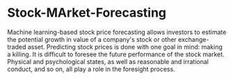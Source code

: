 # Stock-MArket-Forecasting
Machine learning-based stock price forecasting allows investors to estimate the potential growth in value of a company's stock or other exchange-traded asset. Predicting stock prices is done with one goal in mind: making a killing. It is difficult to foresee the future performance of the stock market. Physical and psychological states, as well as reasonable and irrational conduct, and so on, all play a role in the foresight process.
